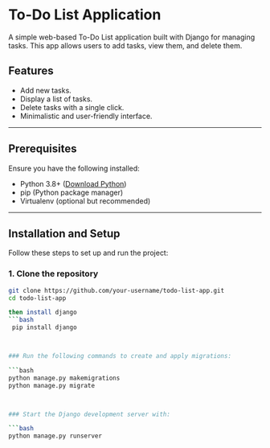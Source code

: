 # To-Do List Application

A simple web-based To-Do List application built with Django for managing tasks. This app allows users to add tasks, view them, and delete them.

## Features

- Add new tasks.
- Display a list of tasks.
- Delete tasks with a single click.
- Minimalistic and user-friendly interface.

---

## Prerequisites

Ensure you have the following installed:

- Python 3.8+ ([Download Python](https://www.python.org/downloads/))
- pip (Python package manager)
- Virtualenv (optional but recommended)

---

## Installation and Setup

Follow these steps to set up and run the project:

### 1. Clone the repository

```bash
git clone https://github.com/your-username/todo-list-app.git
cd todo-list-app

then install django 
```bash
 pip install django



### Run the following commands to create and apply migrations:

```bash
python manage.py makemigrations
python manage.py migrate



### Start the Django development server with:

```bash
python manage.py runserver
